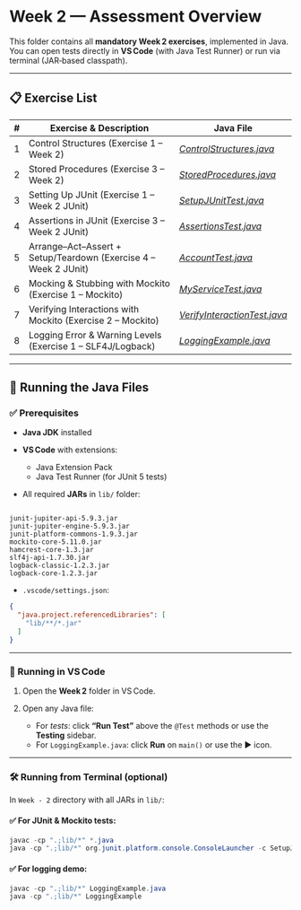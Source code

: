 

# Week 2 — Assessment Overview

This folder contains all **mandatory Week 2 exercises**, implemented in Java. You can open tests directly in **VS Code** (with Java Test Runner) or run via terminal (JAR‑based classpath).

---

## 📋 Exercise List

| #  | Exercise & Description                                                                 | Java File                          |
|----|------------------------------------------------------------------------------------------|------------------------------------|
| 1  | Control Structures (Exercise 1 – Week 2)                                               | *[ControlStructures.java](ControlStructures.java)* |
| 2  | Stored Procedures (Exercise 3 – Week 2)                                                | *[StoredProcedures.java](StoredProcedures.java)* |
| 3  | Setting Up JUnit (Exercise 1 – Week 2 JUnit)                                           | *[SetupJUnitTest.java](SetupJUnitTest.java)* |
| 4  | Assertions in JUnit (Exercise 3 – Week 2 JUnit)                                        | *[AssertionsTest.java](AssertionsTest.java)* |
| 5  | Arrange–Act–Assert + Setup/Teardown (Exercise 4 – Week 2 JUnit)                        | *[AccountTest.java](AccountTest.java)* |
| 6  | Mocking & Stubbing with Mockito (Exercise 1 – Mockito)                                 | *[MyServiceTest.java](MyServiceTest.java)* |
| 7  | Verifying Interactions with Mockito (Exercise 2 – Mockito)                             | *[VerifyInteractionTest.java](VerifyInteractionTest.java)* |
| 8  | Logging Error & Warning Levels (Exercise 1 – SLF4J/Logback)                            | *[LoggingExample.java](LoggingExample.java)* |

---

## 🚀 Running the Java Files

### ✅ Prerequisites

- **Java JDK** installed  
- **VS Code** with extensions:
  - Java Extension Pack
  - Java Test Runner (for JUnit 5 tests)

- All required **JARs** in `lib/` folder:
```

junit-jupiter-api-5.9.3.jar
junit-jupiter-engine-5.9.3.jar
junit-platform-commons-1.9.3.jar
mockito-core-5.11.0.jar
hamcrest-core-1.3.jar
slf4j-api-1.7.30.jar
logback-classic-1.2.3.jar
logback-core-1.2.3.jar

````

- `.vscode/settings.json`:
```json
{
  "java.project.referencedLibraries": [
    "lib/**/*.jar"
  ]
}
````

---

### 📐 Running in VS Code

1. Open the **Week 2** folder in VS Code.
2. Open any Java file:

   * For *tests*: click **“Run Test”** above the `@Test` methods or use the **Testing** sidebar.
   * For `LoggingExample.java`: click **Run** on `main()` or use the ▶ icon.

---

### 🛠 Running from Terminal (optional)

In `Week - 2` directory with all JARs in `lib/`:

#### ✅ For JUnit & Mockito tests:

```powershell
javac -cp ".;lib/*" *.java
java -cp ".;lib/*" org.junit.platform.console.ConsoleLauncher -c SetupJUnitTest -c AssertionsTest -c AccountTest -c MyServiceTest -c VerifyInteractionTest
```

#### ✅ For logging demo:

```powershell
javac -cp ".;lib/*" LoggingExample.java
java -cp ".;lib/*" LoggingExample
```


